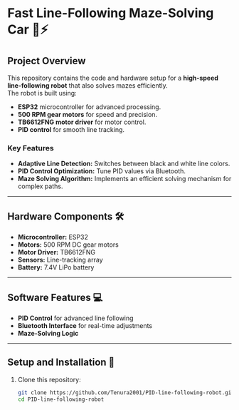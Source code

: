 # Fast Line-Following Maze-Solving Car 🚗⚡

## Project Overview
This repository contains the code and hardware setup for a **high-speed line-following robot** that also solves mazes efficiently.  
The robot is built using:  
- **ESP32** microcontroller for advanced processing.  
- **500 RPM gear motors** for speed and precision.  
- **TB6612FNG motor driver** for motor control.  
- **PID control** for smooth line tracking.  

### Key Features
- **Adaptive Line Detection:** Switches between black and white line colors.  
- **PID Control Optimization:** Tune PID values via Bluetooth.  
- **Maze Solving Algorithm:** Implements an efficient solving mechanism for complex paths.  

---

## Hardware Components 🛠️
- **Microcontroller:** ESP32  
- **Motors:** 500 RPM DC gear motors  
- **Motor Driver:** TB6612FNG  
- **Sensors:** Line-tracking array  
- **Battery:** 7.4V LiPo battery  

---

## Software Features 💻
- **PID Control** for advanced line following  
- **Bluetooth Interface** for real-time adjustments  
- **Maze-Solving Logic**  

---

## Setup and Installation 🚀
1. Clone this repository:  
   ```bash
   git clone https://github.com/Tenura2001/PID-line-following-robot.git
   cd PID-line-following-robot
